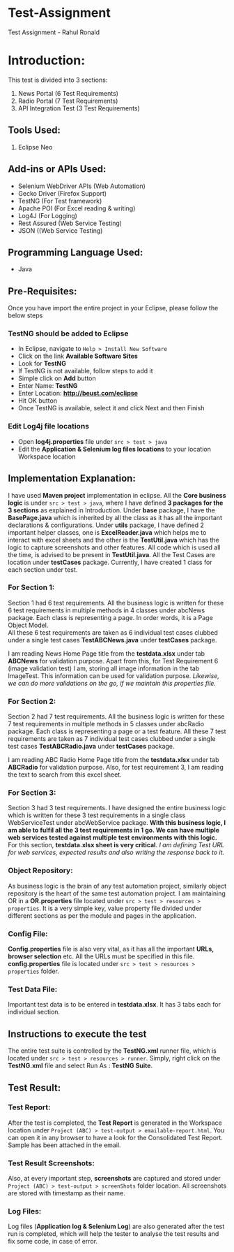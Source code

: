 # Test-Assignment
Test Assignment - Rahul Ronald

# Introduction:
This test is divided into 3 sections:
1.	News Portal (6 Test Requirements)
2.	Radio Portal (7 Test Requirements)
3.	API Integration Test (3 Test Requirements)

## Tools Used:
1.	Eclipse Neo

## Add-ins or APIs Used:
* Selenium WebDriver APIs (Web Automation)
* Gecko Driver (Firefox Support)
* TestNG (For Test framework)
* Apache POI (For Excel reading & writing)
* Log4J (For Logging)
* Rest Assured (Web Service Testing)
* JSON ((Web Service Testing)

## Programming Language Used:
* Java

## Pre-Requisites:
Once you have import the entire project in your Eclipse, please follow the below steps
### TestNG should be added to Eclipse 
* In Eclipse, navigate to `Help > Install New Software`
* Click on the link **Available Software Sites**
* Look for **TestNG**
* If TestNG is not available, follow steps to add it
* Simple click on **Add** button 
* Enter Name: **TestNG**
* Enter Location: **http://beust.com/eclipse**
* Hit OK button
* Once TestNG is available, select it and click Next and then Finish

### Edit Log4j file locations
* Open **log4j.properties** file under `src > test > java`
* Edit the **Application & Selenium log files locations** to your location Workspace location 


## Implementation Explanation:
I have used **Maven project** implementation in eclipse. 
All the **Core business logic** is under `src > test > java`, where I have defined **3 packages for the 3 sections** as explained in Introduction. 
Under **base** package, I have the **BasePage.java** which is inherited by all the class as it has all the important declarations & configurations. 
Under **utils** package, I have defined 2 important helper classes, one is **ExcelReader.java** which helps me to interact with excel sheets and the other is the **TestUtil.java** which has the logic to capture screenshots and other features. All code which is used all the time, is advised to be present in **TestUtil.java**. 
All the Test Cases are location under **testCases** package. Currently, I have created 1 class for each section under test. 

### For Section 1:
Section 1 had 6 test requirements. 
All the business logic is written for these 6 test requirements in multiple methods in 4 classes under abcNews package. Each class is representing a page. In order words, it is a Page Object Model.  
All these 6 test requirements are taken as 6 individual test cases clubbed under a single test cases **TestABCNews.java** under **testCases** package.

I am reading News Home Page title from the **testdata.xlsx** under tab **ABCNews** for validation purpose. Apart from this, for Test Requirement 6 (image validation test) I am, storing all image information in the tab ImageTest. This information can be used for validation purpose. 
*Likewise, we can do more validations on the go, if we maintain this properties file.*

### For Section 2:
Section 2 had 7 test requirements. 
All the business logic is written for these 7 test requirements in multiple methods in 5 classes under abcRadio package. Each class is representing a page or a test feature. 
All these 7 test requirements are taken as 7 individual test cases clubbed under a single test cases **TestABCRadio.java** under **testCases** package.

I am reading ABC Radio Home Page title from the **testdata.xlsx** under tab **ABCRadio** for validation purpose. Also, for test requirement 3, I am reading the text to search from this excel sheet.

### For Section 3:
Section 3 had 3 test requirements. 
I have designed the entire business logic which is written for these 3 test requirements in a single class WebServiceTest under abcWebService package. **With this business logic, I am able to fulfil all the 3 test requirements in 1 go. We can have multiple web services tested against multiple test environments with this logic.** 
For this section, **testdata.xlsx sheet is very critical**. *I am defining Test URL for web services, expected results and also writing the response back to it.*

### Object Repository:
As business logic is the brain of any test automation project, similarly object repository is the heart of the same test automation project. I am maintaining OR in a **OR.properties** file located under `src > test > resources > properties`. It is a very simple key, value property file divided under different sections as per the module and pages in the application.

### Config File:
**Config.properties** file is also very vital, as it has all the important **URLs, browser selection** etc. All the URLs must be specified in this file. 
**config.properties** file is located under `src > test > resources > properties` folder.

### Test Data File:
Important test data is to be entered in **testdata.xlsx**.
It has 3 tabs each for individual section. 

## Instructions to execute the test
The entire test suite is controlled by the **TestNG.xml** runner file, which is located under `src > test > resources > runner`. 
Simply, right click on the **TestNG.xml** file and select Run As : **TestNG Suite**. 

## Test Result:

### Test Report:
After the test is completed, the **Test Report** is generated in the Workspace location under `Project (ABC) > test-output > emailable-report.html`. You can open it in any browser to have a look for the Consolidated Test Report. 
Sample has been attached in the email.

### Test Result Screenshots:
Also, at every important step, **screenshots** are captured and stored under `Project (ABC) > test-output > screenShots` folder location. All screenshots are stored with timestamp as their name.

### Log Files:
Log files (**Application log & Selenium Log**) are also generated after the test run is completed, which will help the tester to analyse the test results and fix some code, in case of error.









